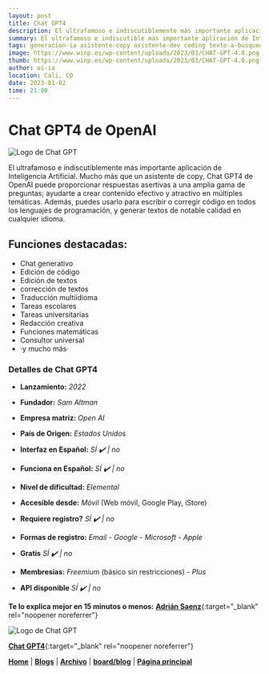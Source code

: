 ```yaml
---
layout: post
title: Chat GPT4
description: El ultrafamoso e indiscutiblemente más importante aplicación de Inteligencia Artificial.
summary: El ultrafamoso e indiscutible más importante aplicación de Inteligencia Artificial. Descubre porqué deberçias usarlo en tu día a día, ¡Te sorprenderás!
tags: generacion-ia asistente-copy asistente-dev coding texto-a-busqueda chat texto asistencia-ai
image: https://www.winp.es/wp-content/uploads/2023/03/CHAT-GPT-4.0.png
thumb: https://www.winp.es/wp-content/uploads/2023/03/CHAT-GPT-4.0.png
author: oi-ia
location: Cali, CO
date: 2023-01-02
time: 21:00
---
```


# Chat GPT4 de OpenAI

![Logo de Chat GPT](https://encrypted-tbn0.gstatic.com/images?q=tbn:ANd9GcRWf00YlzKFMPwzBiGJj9C6xUlYusVXX0aASS7p9cyjM7fxOdUOBvtjBB4vjDnY8pWPEbk&usqp=CAU)

El ultrafamoso e indiscutiblemente más importante aplicación de Inteligencia Artificial. Mucho más que un asistente de copy, Chat GPT4 de OpenAI puede proporcionar respuestas asertivas a una amplia gama de preguntas; ayudarte a crear contenido efectivo y atractivo en múltiples temáticas. Además, puedes usarlo para escribir o corregir código en todos los lenguajes de programación, y generar textos de notable calidad en cualquier idioma.

## Funciones destacadas:

- Chat generativo
- Edición de código
- Edición de textos
- corrección de textos
- Traducción multiidioma
- Tareas escolares
- Tareas universitarias
- Redacción creativa
- Funciones matemáticas
- Consultor universal
- ·y mucho más·

### Detalles de Chat GPT4

- **Lanzamiento:**
  _2022_

- **Fundador:**
  _Sam Altman_

- **Empresa matriz:**
  _Open AI_

- **País de Origen:**
  _Estados Unidos_

- **Interfaz en Español:**
  _SÍ ✔️ | no_

- **Funciona en Español:**
  _SÍ ✔️ | no_

- **Nivel de dificultad:**
  _Elemental_

- **Accesible desde:**
  _Móvil_ (Web móvil, Google Play, iStore)

- **Requiere registro?**
  _SÍ ✔️ | no_

- **Formas de registro:**
  _Email_ - _Google_ - _Microsoft_ - _Apple_

- **Gratis**
  _SÍ ✔️ | no_

- **Membresías:**
  _Freemium_ (básico sin restricciones) - _Plus_

- **API disponible**
  _SÍ ✔️ | no_

**Te lo explica mejor en 15 minutos o menos:**
[**Adrián Saenz**](https://www.youtube.com/watch?v=Ph-e3klU6KE){:target="\_blank" rel="noopener noreferrer"}

![Logo de Chat GPT](https://encrypted-tbn0.gstatic.com/images?q=tbn:ANd9GcRWf00YlzKFMPwzBiGJj9C6xUlYusVXX0aASS7p9cyjM7fxOdUOBvtjBB4vjDnY8pWPEbk&usqp=CAU)

[**Chat GPT4**](https://chat.openai.com){:target="\_blank" rel="noopener noreferrer"}

[**Home**](https://lucfreelance.github.io/board/) | [**Blogs**](https://oportunidadesilimitadas.com/blogs/_site/index.html) | [**Archivo**](https://lucfreelance.github.io/board/archive/) | [**board/blog**](https://lucfreelance.github.io/board/blog/) | [**Página principal**](https://oportunidadesilimitadas.com)
